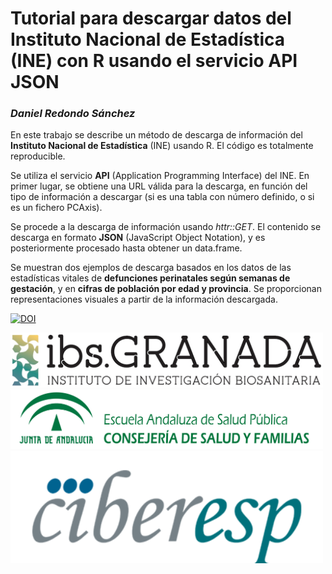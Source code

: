 # Tutorial para descargar datos del Instituto Nacional de Estadística (INE) con R usando el servicio API JSON
### *Daniel Redondo Sánchez*

En este trabajo se describe un método de descarga de información del **Instituto Nacional de Estadística** (INE) usando R. El código es totalmente reproducible.

Se utiliza el servicio **API** (Application Programming Interface) del INE. En primer lugar, se obtiene una URL válida para la descarga, en función del tipo de información a descargar (si es una tabla con número definido, o si es un fichero PCAxis).

Se procede a la descarga de información usando *httr::GET*. El contenido se descarga en formato **JSON** (JavaScript Object Notation), y es posteriormente procesado hasta obtener un data.frame.

Se muestran dos ejemplos de descarga basados en los datos de las estadísticas vitales de **defunciones perinatales según semanas de gestación**, y en **cifras de población por edad y provincia**. Se proporcionan representaciones visuales a partir de la información descargada.


[![DOI](https://zenodo.org/badge/196965728.svg)](https://zenodo.org/badge/latestdoi/196965728)


<img src="logos\logo_ibs.jpg" width="500"/>

<img src="logos\logo_easp.png" width="500"/>

<img src="logos\logo_ciber.png" width="500"/>